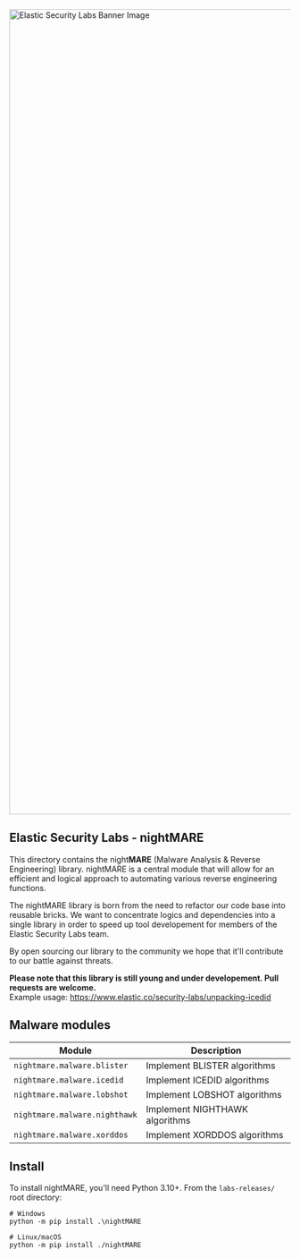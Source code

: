 <img width="1440" alt="Elastic Security Labs Banner Image" src="https://user-images.githubusercontent.com/7442091/234121634-fd2518cf-70cb-4eee-8134-393c1f712bac.png">

## Elastic Security Labs - nightMARE

This directory contains the night**MARE** (Malware Analysis & Reverse Engineering) library. nightMARE is a central module that will allow for an efficient and logical approach to automating various reverse engineering functions. 

The nightMARE library is born from the need to refactor our code base into reusable bricks. We want to concentrate logics and dependencies into a single library in order to speed up tool developement for members of the Elastic Security Labs team.

By open sourcing our library to the community we hope that it'll contribute to our battle against threats.

**Please note that this library is still young and under developement. Pull requests are welcome.**  
Example usage: https://www.elastic.co/security-labs/unpacking-icedid

## Malware modules

| Module                        | Description                    |
| ----------------------------- | ------------------------------ |
| `nightmare.malware.blister`   | Implement BLISTER algorithms   |
| `nightmare.malware.icedid`    | Implement ICEDID algorithms    |
| `nightmare.malware.lobshot`   | Implement LOBSHOT algorithms   |
| `nightmare.malware.nighthawk` | Implement NIGHTHAWK algorithms |
| `nightmare.malware.xorddos`   | Implement XORDDOS algorithms   |


## Install

To install nightMARE, you'll need Python 3.10+. From the `labs-releases/` root directory:

```
# Windows
python -m pip install .\nightMARE

# Linux/macOS
python -m pip install ./nightMARE
```
